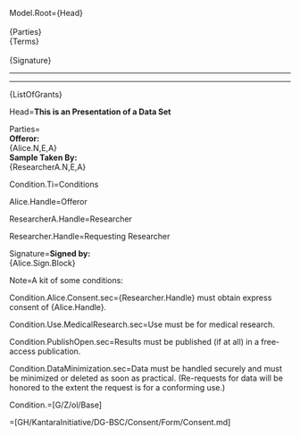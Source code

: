 Model.Root={Head}<br><br>{Parties}<br>{Terms}<br><br>{Signature}<hr><hr>{ListOfGrants}

Head=<b>This is an Presentation of a Data Set</b>

Parties=<br><b>Offeror:</b><br>{Alice.N,E,A}<br><b>Sample Taken By:</b><br>{ResearcherA.N,E,A}<br>

Condition.Ti=Conditions

Alice.Handle=Offeror

ResearcherA.Handle=Researcher

Researcher.Handle=Requesting Researcher

Signature=<b>Signed by:</b><br>{Alice.Sign.Block}

Note=A kit of some conditions:

Condition.Alice.Consent.sec={Researcher.Handle} must obtain express consent of {Alice.Handle}.

Condition.Use.MedicalResearch.sec=Use must be for medical research.

Condition.PublishOpen.sec=Results must be published (if at all) in a free-access publication.

Condition.DataMinimization.sec=Data must be handled securely and must be minimized or deleted as soon as practical.  (Re-requests for data will be honored to the extent the request is for a conforming use.)

Condition.=[G/Z/ol/Base]


=[GH/KantaraInitiative/DG-BSC/Consent/Form/Consent.md]